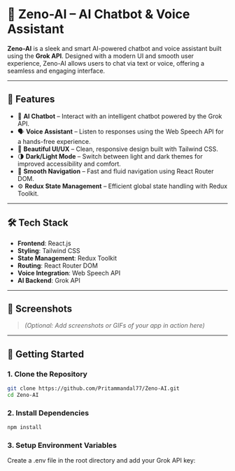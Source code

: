# 🤖 Zeno-AI – AI Chatbot & Voice Assistant

**Zeno-AI** is a sleek and smart AI-powered chatbot and voice assistant built using the **Grok API**. Designed with a modern UI and smooth user experience, Zeno-AI allows users to chat via text or voice, offering a seamless and engaging interface.

---

## 🚀 Features

- 💬 **AI Chatbot** – Interact with an intelligent chatbot powered by the Grok API.  
- 🗣️ **Voice Assistant** – Listen to responses using the Web Speech API for a hands-free experience.  
- 🎨 **Beautiful UI/UX** – Clean, responsive design built with Tailwind CSS.  
- 🌗 **Dark/Light Mode** – Switch between light and dark themes for improved accessibility and comfort.  
- 🧭 **Smooth Navigation** – Fast and fluid navigation using React Router DOM.  
- ⚙️ **Redux State Management** – Efficient global state handling with Redux Toolkit.  

---

## 🛠️ Tech Stack

- **Frontend**: React.js  
- **Styling**: Tailwind CSS  
- **State Management**: Redux Toolkit  
- **Routing**: React Router DOM  
- **Voice Integration**: Web Speech API  
- **AI Backend**: Grok API  

---

## 📸 Screenshots

> *(Optional: Add screenshots or GIFs of your app in action here)*

---

## 🔧 Getting Started

### 1. Clone the Repository

```bash
git clone https://github.com/Pritammandal77/Zeno-AI.git
cd Zeno-AI
```

### 2. Install Dependencies
```bash
npm install
```

### 3. Setup Environment Variables
Create a .env file in the root directory and add your Grok API key:
```


